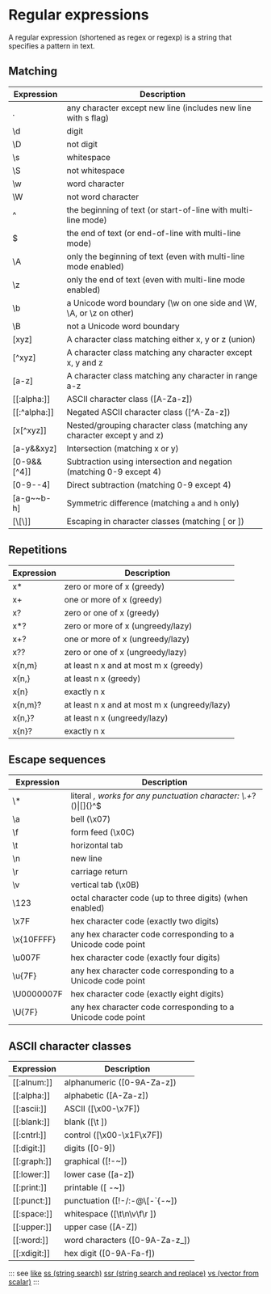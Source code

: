 # Regular expressions

A regular expression (shortened as regex or regexp) is a string that specifies a pattern in text.

## Matching

| Expression | Description |
| --- | --- |
| . | any character except new line (includes new line with s flag) |
| \\d | digit |
| \\D | not digit |
| \\s |    whitespace |
| \\S |    not whitespace |
| \\w |    word character |
| \\W |    not word character |
| ^ |    the beginning of text (or start-of-line with multi-line mode) |
| $ |    the end of text (or end-of-line with multi-line mode) |
| \\A |   only the beginning of text (even with multi-line mode enabled) |
| \\z |   only the end of text (even with multi-line mode enabled) |
| \\b |   a Unicode word boundary (\\w on one side and \\W, \\A, or \\z on other) |
| \\B |   not a Unicode word boundary |
| [xyz] |        A character class matching either x, y or z (union) |
| [^xyz] |       A character class matching any character except x, y and z |
| [a-z] |        A character class matching any character in range a-z |
| [[:alpha:]] |  ASCII character class ([A-Za-z]) |
| [[:^alpha:]] | Negated ASCII character class ([^A-Za-z]) |
| [x[^xyz]] |    Nested/grouping character class (matching any character except y and z) |
| [a-y&&xyz] |   Intersection (matching x or y) |
| [0-9&&[^4]] |  Subtraction using intersection and negation (matching 0-9 except 4) |
| [0-9--4] |     Direct subtraction (matching 0-9 except 4) |
| [a-g~~b-h] |   Symmetric difference (matching `a` and `h` only) |
| [\\[\\]] |       Escaping in character classes (matching [ or ]) |


## Repetitions

| Expression | Description |
| --- | --- |
| x* |       zero or more of x (greedy) |
| x+ |       one or more of x (greedy) |
| x? |       zero or one of x (greedy) |
| x*? |      zero or more of x (ungreedy/lazy) |
| x+? |      one or more of x (ungreedy/lazy) |
| x?? |      zero or one of x (ungreedy/lazy) |
| x{n,m} |   at least n x and at most m x (greedy) |
| x{n,} |    at least n x (greedy) |
| x{n} |     exactly n x |
| x{n,m}? |  at least n x and at most m x (ungreedy/lazy) |
| x{n,}? |   at least n x (ungreedy/lazy) |
| x{n}? |    exactly n x |


## Escape sequences

| Expression | Description |
| --- | --- |
| \\*   |       literal *, works for any punctuation character: \\.+*?()\|[]{}^$ |
| \\a   |       bell (\\x07) |
| \\f   |       form feed (\\x0C) |
| \\t   |       horizontal tab |
| \\n   |       new line |
| \\r   |       carriage return |
| \\v   |       vertical tab (\\x0B) |
| \\123 |       octal character code (up to three digits) (when enabled) |
| \\x7F |       hex character code (exactly two digits) |
| \\x{10FFFF} | any hex character code corresponding to a Unicode code point |
| \\u007F |     hex character code (exactly four digits) |
| \\u{7F} |     any hex character code corresponding to a Unicode code point |
| \\U0000007F | hex character code (exactly eight digits) |
| \\U{7F} |     any hex character code corresponding to a Unicode code point |


## ASCII character classes

| Expression | Description |
| --- | --- |
| [[:alnum:]]  |  alphanumeric ([0-9A-Za-z]) |
| [[:alpha:]]  |  alphabetic ([A-Za-z]) |
| [[:ascii:]]  |  ASCII ([\\x00-\\x7F]) |
| [[:blank:]]  |  blank ([\\t ]) |
| [[:cntrl:]]  |  control ([\\x00-\\x1F\\x7F]) |
| [[:digit:]]  |  digits ([0-9]) |
| [[:graph:]]  |  graphical ([!-~]) |
| [[:lower:]]  |  lower case ([a-z]) |
| [[:print:]]  |  printable ([ -~]) |
| [[:punct:]]  |  punctuation ([!-/:-@\\[-`{-~]) |
| [[:space:]]  |  whitespace ([\\t\\n\\v\\f\\r ]) |
| [[:upper:]]  |  upper case ([A-Z]) |
| [[:word:]]   |  word characters ([0-9A-Za-z_]) |
| [[:xdigit:]] |  hex digit ([0-9A-Fa-f]) |

::: see
[like](/verbs/string/like.md)
[ss (string search)](/verbs/string/ss.md)
[ssr (string search and replace)](/verbs/string/ssr.md)
[vs (vector from scalar)](/verbs/other/vs.md)
:::
